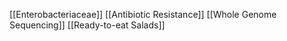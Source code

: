 [[Enterobacteriaceae]]
[[Antibiotic Resistance]]
[[Whole Genome Sequencing]]
[[Ready-to-eat Salads]]
